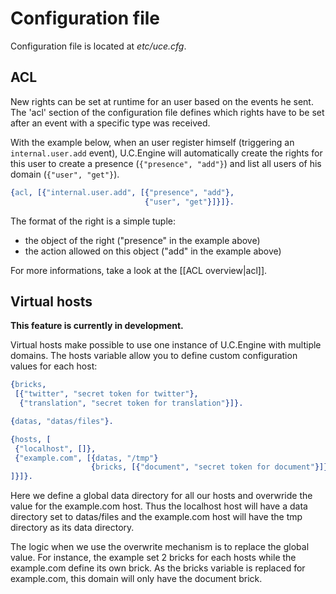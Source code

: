 # Configuration file

Configuration file is located at *etc/uce.cfg*.

## ACL

New rights can be set at runtime for an user based on the events he sent. The 'acl' section
of the configuration file defines which rights have to be set after an event with a specific
type was received.

With the example below, when an user register himself (triggering an `internal.user.add` event),
U.C.Engine will automatically create the rights for this user to create a
presence (`{"presence", "add"}`) and list all users of his domain (`{"user", "get"}`).


```erlang
{acl, [{"internal.user.add", [{"presence", "add"},
                              {"user", "get"}]}]}.
```

The format of the right is a simple tuple:
  - the object of the right ("presence" in the example above)
  - the action allowed on this object ("add" in the example above)

For more informations, take a look at the [[ACL overview|acl]].

## Virtual hosts

**This feature is currently in development.**

Virtual hosts make possible to use one instance of U.C.Engine with multiple domains.
The hosts variable allow you to define custom configuration values for each host:

```erlang
{bricks,
 [{"twitter", "secret token for twitter"},
  {"translation", "secret token for translation"}]}.

{datas, "datas/files"}.

{hosts, [
 {"localhost", []},
 {"example.com", [{datas, "/tmp"}
                  {bricks, [{"document", "secret token for document"}]}
]}]}.
```

Here we define a global data directory for all our hosts and overwride the value for
the example.com host. Thus the localhost host will have a data directory set to datas/files and the example.com host will have the tmp directory as its data directory.

The logic when we use the overwrite mechanism is to replace the global value. For instance, the example set 2 bricks for each hosts while the example.com define its own brick.
As the bricks variable is replaced for example.com, this domain will only have the document brick.
